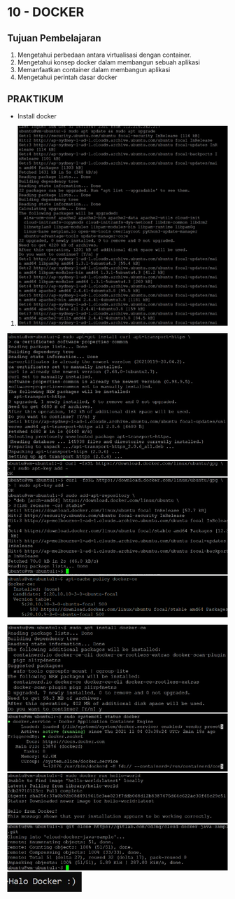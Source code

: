 # 10 - DOCKER

## Tujuan Pembelajaran
1. Mengetahui perbedaan antara virtualisasi dengan container.
2. Mengetahui konsep docker dalam membangun sebuah aplikasi
3. Memanfaatkan container dalam membangun aplikasi
4. Mengetahui perintah dasar docker

## PRAKTIKUM
- Install docker
1. ![Langkah ](img/1.jpg)

![Langkah ](img/2.jpg)
![Langkah ](img/3.jpg)
![Langkah ](img/4.jpg)
![Langkah ](img/5.jpg)

![Langkah ](img/6.jpg)
![Langkah ](img/7.jpg)
![Langkah ](img/8.jpg)
![Langkah ](img/9.jpg)
![Langkah ](img/10.jpg)
